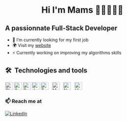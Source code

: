 ### <h1 align="center">Hi I'm Mams 👋🏾👨🏾‍💻</h1>

<h2>A passionnate Full-Stack Developer</h2>

- 🔭 I’m currently looking for my first job
- 🌍 Visit my <a href="https://mams-sy.vercel.app">website</a>
- ⚡️ Currently working on improving my algorithms skills

## 🛠  Technologies and tools

<img src="https://img.shields.io/badge/PHP-777BB4?style=for-the-badge&logo=php&logoColor=white" alt="Php logo" title="Php" height="25" />
<img src="https://img.shields.io/badge/symfony-%2300843e.svg?style=for-the-badge&logo=symfony&logoColor=white" alt="Symfony logo" title="Symfony" height="25" />
<img src="https://img.shields.io/badge/React-20232A?style=for-the-badge&logo=react&logoColor=61DAFB" alt="React logo" title="React" height="25" />
<img src="https://img.shields.io/badge/JavaScript-F7DF1E?style=for-the-badge&logo=javascript&logoColor=black" alt="JavaScript logo" title="JavaScript" height="25" />
<img src="https://img.shields.io/badge/TypeScript-007ACC?style=for-the-badge&logo=typescript&logoColor=white" alt="TypeScript logo" title="TypeScript" height="25" />
&nbsp;
<img src="https://img.shields.io/badge/MySQL-00000F?style=for-the-badge&logo=mysql&logoColor=white" alt="MySql logo" title="MySql" height="25" />
&nbsp;
<img src="https://img.shields.io/badge/Node.js-43853D?style=for-the-badge&logo=node.js&logoColor=white" alt="Node.js logo" title="Node.js" height="25" />
&nbsp;
<img src="https://img.shields.io/badge/VS%20Code-282C34?logo=visual-studio-code&logoColor=007ACC" alt="Visual Studio Code logo" title="Visual Studio Code" height="25" />
&nbsp;

### 📫 Reach me at

<a href="https://www.linkedin.com/in/mamadou-sy/"><img src="https://img.shields.io/badge/LinkedIn-0077B5?style=for-the-badge&logo=linkedin&logoColor=white" alt="LinkedIn"></a>
